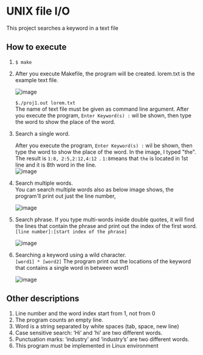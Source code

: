 # UNIX file I/O
This project searches a keyword in a text file
 
 ## How to execute
 1. ``` $ make ```
 2. After you execute Makefile, the program will be created.
    lorem.txt is the example text file.    
    
      ![image](https://user-images.githubusercontent.com/92200502/173567672-34ffc80f-7f39-4638-bcc4-573a6df5c40d.png)
      
    ``` $./proj1.out lorem.txt ```   
    The name of text file must be given as command line argument. After you execute the program, ```Enter Keyword(s) :``` wil be shown, then type the word to show the place of the word.

 3. Search a single word.   
       
    After you execute the program, ```Enter Keyword(s) :``` wil be shown, then type the word to show the place of the word.
    In the image, I typed "the". The result is ```1:8, 2:5,2:12,4:12 ```. ```1:8```means that ``` the ``` is located in 1st line and it is 8th word in the line.  
    ![image](https://user-images.githubusercontent.com/92200502/173566821-8218aa4e-7326-4aea-b056-ae8ace07b3e9.png)
   
5. Search multiple words.    
     You can search multiple words also as below image shows, the program'll print out just the line number,
 
   ![image](https://user-images.githubusercontent.com/92200502/173569121-b99ecab3-57cb-47a3-90d1-b55d9dec695c.png)
   
6. Search phrase.
   If you type multi-words inside double quotes, it will find the lines that contain the phrase and print out the index of the first word.
   ```[line number]:[start index of the phrase]```
   
   ![image](https://user-images.githubusercontent.com/92200502/173569455-c1c7932b-30de-4258-9fe3-dffc3db5fc17.png)
7. Searching a keyword using a wild character.   
 ```[word1] * [word2]```
 The program print out the locations of the keyword that contains a single word in between word1
 
   ![image](https://user-images.githubusercontent.com/92200502/173571797-78b41847-6467-4f5a-9726-602737af8be3.png)
## Other descriptions
1. Line number and the word index start from 1, not from 0
2. The program counts an empty line.
3. Word is a string separated by white spaces (tab, space, new line)
4. Case sensitive search:  ‘Hi’ and ‘hi’ are two different words. 
5. Punctuation marks: ‘industry’ and ‘industry’s’ are two different words.
6. This program must be implemented in Linux environment
